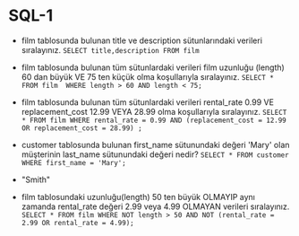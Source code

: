 # SQL-1

- film tablosunda bulunan title ve description sütunlarındaki verileri sıralayınız.
`SELECT title,description FROM film `

- film tablosunda bulunan tüm sütunlardaki verileri film uzunluğu (length) 60 dan büyük VE 75 ten küçük olma koşullarıyla sıralayınız.
`SELECT * FROM film 
 WHERE length > 60 AND length < 75;
`

-  film tablosunda bulunan tüm sütunlardaki verileri rental_rate 0.99 VE replacement_cost 12.99 VEYA 28.99 olma koşullarıyla sıralayınız.
`
SELECT * FROM film
WHERE rental_rate = 0.99 AND (replacement_cost = 12.99 OR replacement_cost = 28.99) ;
`

- customer tablosunda bulunan first_name sütunundaki değeri 'Mary' olan müşterinin last_name sütunundaki değeri nedir?
`
SELECT * FROM customer
WHERE first_name = 'Mary';
` 
- "Smith"

- film tablosundaki uzunluğu(length) 50 ten büyük OLMAYIP aynı zamanda rental_rate değeri 2.99 veya 4.99 OLMAYAN verileri sıralayınız.
`
SELECT * FROM film
WHERE NOT length > 50 AND NOT (rental_rate = 2.99 OR rental_rate = 4.99);
`


